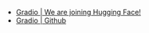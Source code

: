 - [Gradio | We are joining Hugging Face!](https://gradio.app/joining-huggingface)
- [Gradio | Github](https://github.com/gradio-app/gradio)